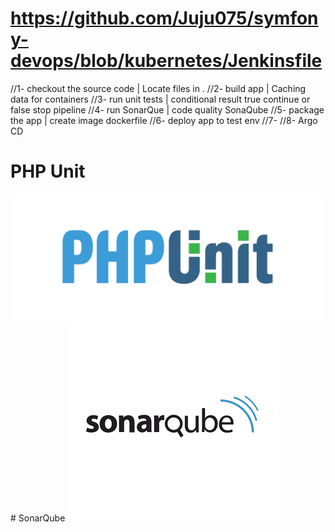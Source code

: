 # https://github.com/Juju075/symfony-devops/blob/kubernetes/Jenkinsfile

//1- checkout the source code  | Locate files in .
//2- build app | Caching data for containers
//3- run unit tests | conditional result true continue or false stop pipeline
//4- run SonarQue | code quality SonaQube
//5- package the app | create image dockerfile
//6- deploy app to test env
//7-
//8- Argo CD

# PHP Unit
<img src="/public/images/1280px-PHPUnit_Logo.svg.png">
# SonarQube
<img src="/public/images/sonarqube-logo-square-small.png">